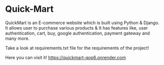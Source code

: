 # Quick-Mart
QuickMart is an E-commerce website which is built using Python &amp; Django. 
It allows user to purchase various products & It has features like, user authentication, cart, buy, google authentication, payment gateway and many more. 

Take a look at requirements.txt file for the requirements of the project!

Here you can visit it! https://quickmart-qop6.onrender.com
